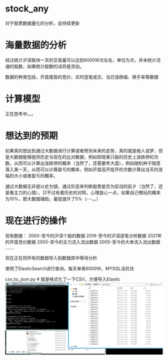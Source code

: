 # stock_any
对于股票数据量化的分析，会持续更新

# 海量数据的分析

经过统计沪深板块一天的交易量可以达到6000W次左右，单位为次，并未统计流通的股数，如果统计股数的话将是添加。

数据的种类包括，开盘尾盘的竞价、实时逐笔成交、当日涨跌幅、换手率等数据

# 计算模型

正在思考中。。。

# 想达到的预期

如果真的想达到通过大数据进行计算或者预测未来的走势，真的就是痴人说梦，但是大数据能够提供历史与现在的比对数据，例如知晓某只股的历史上涨跌停的次数，从而可以计算出涨跌停的概率（当然了，还需要考大盘），例如随机种子随意落入某一天，从而可以计算盈亏的概率，例如开盘高开低开的次数计算出当天的涨幅的大小或者盈亏的概率。

通过大数据无非是以史为镜，通过形态来判断股票是否为启动的前夕（当然了，还是看主力的心情），只不过有着历史的对照，心理放心一点，如果自己瞎玩的概率为10%，那大数据辅助，最低提升了5%（-·-。。）

# 现在进行的操作

现有数据：
  2000-至今的沪深个股的数据
  2019-至今的沪深逐笔分析数据
  2021年的开盘竞价数据
  2005-至今的主力流入流出数据
  2005-至今的大单流入流出数据
  .......
 
 现在正在将所有的数据导入到数据库中等待分析
 
 使用了ElasticSearch进行查询，每天单表6000W，MYSQL没抗住
 
csv_to_json.py # 就是格式化了一下CSV，方便导入Elastic
![image](https://github.com/JavaKSealgod/stock_any/raw/main/csv.png)


